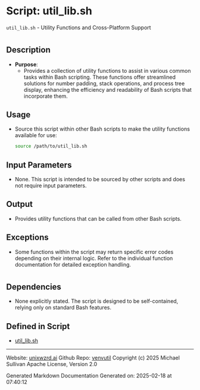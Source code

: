 # Script: util_lib.sh
`util_lib.sh` - Utility Functions and Cross-Platform Support
#
## Description
- **Purpose**:
  - Provides a collection of utility functions to assist in various common tasks within Bash scripting. These functions offer streamlined solutions for number padding, stack operations, and process tree display, enhancing the efficiency and readability of Bash scripts that incorporate them.
## Usage
  - Source this script within other Bash scripts to make the utility functions available for use:
    ```bash
    source /path/to/util_lib.sh
    ```
## Input Parameters
  - None. This script is intended to be sourced by other scripts and does not require input parameters.
## Output
  - Provides utility functions that can be called from other Bash scripts.
## Exceptions
  - Some functions within the script may return specific error codes depending on their internal logic. Refer to the individual function documentation for detailed exception handling.
#
## Dependencies
- None explicitly stated. The script is designed to be self-contained, relying only on standard Bash features.



## Defined in Script

* [util_lib.sh](../util_lib_sh.md)
---

Website: [unixwzrd.ai](https://unixwzrd.ai)
Github Repo: [venvutil](https://github.com/unixwzrd/venvutil)
Copyright (c) 2025 Michael Sullivan
Apache License, Version 2.0

Generated Markdown Documentation
Generated on: 2025-02-18 at 07:40:12
